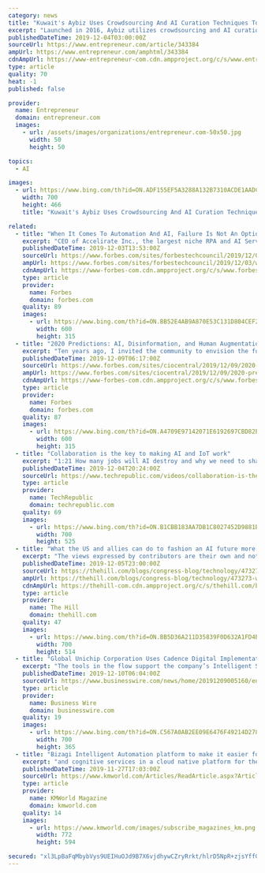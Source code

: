```yaml
---
category: news
title: "Kuwait's Aybiz Uses Crowdsourcing And AI Curation Techniques To Give You The Best Recommendations In MENA"
excerpt: "Launched in 2016, Aybiz utilizes crowdsourcing and AI curation techniques to provide an interactive local business search engine that will allow users to easily explore the largest list of places to go in Kuwait and soon across the region. Its founding team consists of Mohammad AlEisa, Chief Executive Officer, Talal AlMousherji, Chief Operating ..."
publishedDateTime: 2019-12-04T03:00:00Z
sourceUrl: https://www.entrepreneur.com/article/343384
ampUrl: https://www.entrepreneur.com/amphtml/343384
cdnAmpUrl: https://www-entrepreneur-com.cdn.ampproject.org/c/s/www.entrepreneur.com/amphtml/343384
type: article
quality: 70
heat: -1
published: false

provider:
  name: Entrepreneur
  domain: entrepreneur.com
  images:
    - url: /assets/images/organizations/entrepreneur.com-50x50.jpg
      width: 50
      height: 50

topics:
  - AI

images:
  - url: https://www.bing.com/th?id=ON.ADF155EF5A3288A132B7310ACDE1AADC
    width: 700
    height: 466
    title: "Kuwait's Aybiz Uses Crowdsourcing And AI Curation Techniques To Give You The Best Recommendations In MENA"

related:
  - title: "When It Comes To Automation And AI, Failure Is Not An Option"
    excerpt: "CEO of Accelirate Inc., the largest niche RPA and AI Service organization in the United States. Share to facebook Share to twitter Share to linkedin At my previous company, we grew from 10 employees to over 1,000 in five years. The growth put a strain on our small business accounting system, since it was not designed for larger organizations."
    publishedDateTime: 2019-12-03T13:53:00Z
    sourceUrl: https://www.forbes.com/sites/forbestechcouncil/2019/12/03/when-it-comes-to-automation-and-ai-failure-is-not-an-option/
    ampUrl: https://www.forbes.com/sites/forbestechcouncil/2019/12/03/when-it-comes-to-automation-and-ai-failure-is-not-an-option/amp/
    cdnAmpUrl: https://www-forbes-com.cdn.ampproject.org/c/s/www.forbes.com/sites/forbestechcouncil/2019/12/03/when-it-comes-to-automation-and-ai-failure-is-not-an-option/amp/
    type: article
    provider:
      name: Forbes
      domain: forbes.com
    quality: 89
    images:
      - url: https://www.bing.com/th?id=ON.BB52E4AB9A870E53C131D804CEF2CAA2
        width: 600
        height: 315
  - title: "2020 Predictions: AI, Disinformation, and Human Augmentation"
    excerpt: "Ten years ago, I invited the community to envision the future of Data, AI and Analytics (I called it then:“BI 2020”). From the Museum of Information in Paris, I asked: what could the world of AI, Data and Analytics look like by 2020?! Many predicted the advent of natural interfaces like search and voice for analysis. Conversational AI or ..."
    publishedDateTime: 2019-12-09T06:17:00Z
    sourceUrl: https://www.forbes.com/sites/ciocentral/2019/12/09/2020-predictions-ai-disinformation-and-human-augmentation/
    ampUrl: https://www.forbes.com/sites/ciocentral/2019/12/09/2020-predictions-ai-disinformation-and-human-augmentation/amp/
    cdnAmpUrl: https://www-forbes-com.cdn.ampproject.org/c/s/www.forbes.com/sites/ciocentral/2019/12/09/2020-predictions-ai-disinformation-and-human-augmentation/amp/
    type: article
    provider:
      name: Forbes
      domain: forbes.com
    quality: 87
    images:
      - url: https://www.bing.com/th?id=ON.A4709E97142071E6192697CBD82E1C87
        width: 600
        height: 315
  - title: "Collaboration is the key to making AI and IoT work"
    excerpt: "1:21 How many jobs will AI destroy and why we need to share the spoils 1:39 Special report: Blockchain in business: Where are we now, and predictions for the next decade Microsoft Ignite 2019: Azure Arc, HoloLens 2, Edge, Quantum and Teams Year-round IT budget template Digital Transformation ebook: Guide to becoming a digital transformation ..."
    publishedDateTime: 2019-12-04T20:24:00Z
    sourceUrl: https://www.techrepublic.com/videos/collaboration-is-the-key-to-making-ai-and-iot-work/
    type: article
    provider:
      name: TechRepublic
      domain: techrepublic.com
    quality: 69
    images:
      - url: https://www.bing.com/th?id=ON.B1CBB183AA7DB1C8027452D9881B99BB
        width: 700
        height: 525
  - title: "What the US and allies can do to fashion an AI future more consistent with shared interests"
    excerpt: "The views expressed by contributors are their own and not the view of The Hill Congress asked us to serve on a bipartisan commission of tech leaders, scientists, and national security professionals to explore the relationship between artificial intelligence (AI) and national security. Our work is not complete, but our initial assessment is ..."
    publishedDateTime: 2019-12-05T23:00:00Z
    sourceUrl: https://thehill.com/blogs/congress-blog/technology/473273-what-the-us-and-allies-can-do-to-fashion-an-ai-future-more
    ampUrl: https://thehill.com/blogs/congress-blog/technology/473273-what-the-us-and-allies-can-do-to-fashion-an-ai-future-more?amp
    cdnAmpUrl: https://thehill-com.cdn.ampproject.org/c/s/thehill.com/blogs/congress-blog/technology/473273-what-the-us-and-allies-can-do-to-fashion-an-ai-future-more?amp
    type: article
    provider:
      name: The Hill
      domain: thehill.com
    quality: 47
    images:
      - url: https://www.bing.com/th?id=ON.BB5D36A211D35839F0D632A1FD4B3BD3
        width: 700
        height: 514
  - title: "Global Unichip Corporation Uses Cadence Digital Implementation and Signoff Flow to Deliver Advanced-Node Designs for AI and HPC Applications"
    excerpt: "The tools in the flow support the company’s Intelligent System Design ™ strategy, enabling advanced-node system-on-chip (SoC) design excellence for AI and HPC applications. About Cadence Cadence enables electronic systems and semiconductor companies to create the innovative end products that are transforming the way people live, work and play."
    publishedDateTime: 2019-12-10T06:04:00Z
    sourceUrl: https://www.businesswire.com/news/home/20191209005160/en/Global-Unichip-Corporation-Cadence-Digital-Implementation-Signoff
    type: article
    provider:
      name: Business Wire
      domain: businesswire.com
    quality: 19
    images:
      - url: https://www.bing.com/th?id=ON.C567A0AB2EE09E6476F49214D278D4A2
        width: 700
        height: 365
  - title: "Bizagi Intelligent Automation platform to make it easier for business and IT to collaborate"
    excerpt: "and cognitive services in a cloud native platform for the enterprise. In addition, customers are able to use Bizagi’s Studio Collaboration Services for free from the Microsoft Azure Marketplace to model, build, and run intelligent automation across ..."
    publishedDateTime: 2019-11-27T17:03:00Z
    sourceUrl: https://www.kmworld.com/Articles/ReadArticle.aspx?ArticleID=135468
    type: article
    provider:
      name: KMWorld Magazine
      domain: kmworld.com
    quality: 14
    images:
      - url: https://www.kmworld.com/images/subscribe_magazines_km.png
        width: 772
        height: 594

secured: "xl3LpBaFqMbybVys9UEIHuOJd9B7X6vjdhywCZryRrkt/hlrD5NpR+zjsYffGR7muFCgiMosjI9kRt/GuM/Uc2AptlSiQNh6WLxaDvIzZe6POeEwgrQILhFsac5odZZjdRbexXbdlZglB7r5NjSGhRHHDVOdAlPkqdnJwf4KDmjMCwvtdABvNpCsNuF6UGE3KJjbqsdc1t9GVIMvXMsiMSo0QcNXlP2/xaDtFMf/gFR+oOl7h3xBQ0SMiwmLmbLNudhYTYHZ5/1fM6IyFj6LoQ==;STf7LSBMvgs62ZIcRAENQw=="
---
```


